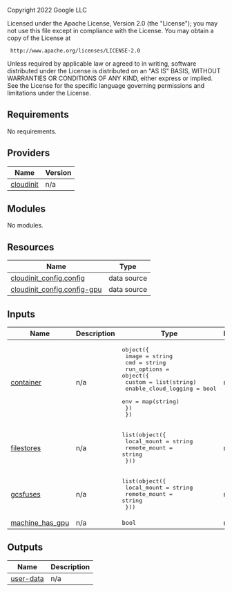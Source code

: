 <!-- BEGINNING OF PRE-COMMIT-TERRAFORM DOCS HOOK -->
Copyright 2022 Google LLC

Licensed under the Apache License, Version 2.0 (the "License");
you may not use this file except in compliance with the License.
You may obtain a copy of the License at

     http://www.apache.org/licenses/LICENSE-2.0

Unless required by applicable law or agreed to in writing, software
distributed under the License is distributed on an "AS IS" BASIS,
WITHOUT WARRANTIES OR CONDITIONS OF ANY KIND, either express or implied.
See the License for the specific language governing permissions and
limitations under the License.

## Requirements

No requirements.

## Providers

| Name | Version |
|------|---------|
| <a name="provider_cloudinit"></a> [cloudinit](#provider\_cloudinit) | n/a |

## Modules

No modules.

## Resources

| Name | Type |
|------|------|
| [cloudinit_config.config](https://registry.terraform.io/providers/hashicorp/cloudinit/latest/docs/data-sources/config) | data source |
| [cloudinit_config.config-gpu](https://registry.terraform.io/providers/hashicorp/cloudinit/latest/docs/data-sources/config) | data source |

## Inputs

| Name | Description | Type | Default | Required |
|------|-------------|------|---------|:--------:|
| <a name="input_container"></a> [container](#input\_container) | n/a | <pre>object({<br>    image = string<br>    cmd   = string<br>    run_options = object({<br>      custom               = list(string)<br>      enable_cloud_logging = bool<br>      env                  = map(string)<br>    })<br>  })</pre> | n/a | yes |
| <a name="input_filestores"></a> [filestores](#input\_filestores) | n/a | <pre>list(object({<br>    local_mount  = string<br>    remote_mount = string<br>  }))</pre> | n/a | yes |
| <a name="input_gcsfuses"></a> [gcsfuses](#input\_gcsfuses) | n/a | <pre>list(object({<br>    local_mount  = string<br>    remote_mount = string<br>  }))</pre> | n/a | yes |
| <a name="input_machine_has_gpu"></a> [machine\_has\_gpu](#input\_machine\_has\_gpu) | n/a | `bool` | n/a | yes |

## Outputs

| Name | Description |
|------|-------------|
| <a name="output_user-data"></a> [user-data](#output\_user-data) | n/a |
<!-- END OF PRE-COMMIT-TERRAFORM DOCS HOOK -->